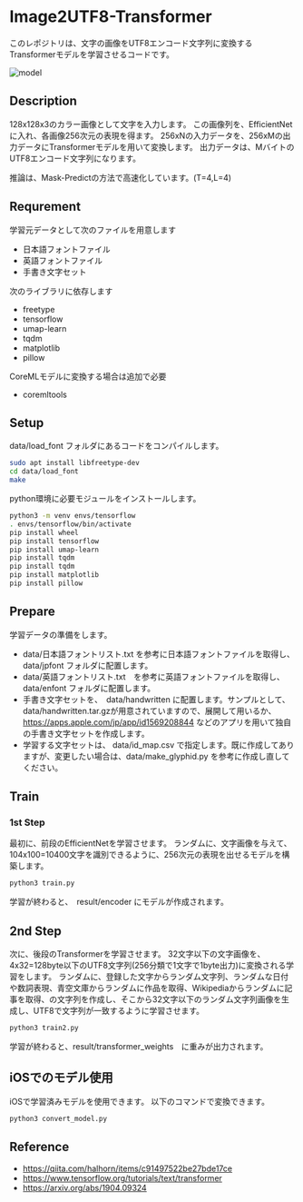 # Image2UTF8-Transformer
このレポジトリは、文字の画像をUTF8エンコード文字列に変換するTransformerモデルを学習させるコードです。

![model](https://user-images.githubusercontent.com/4783887/123975754-8ddb2c00-d9f8-11eb-8e4d-159c669c81d2.png)

## Description
128x128x3のカラー画像として文字を入力します。
この画像列を、EfficientNetに入れ、各画像256次元の表現を得ます。
256xNの入力データを、256xMの出力データにTransformerモデルを用いて変換します。
出力データは、MバイトのUTF8エンコード文字列になります。

推論は、Mask-Predictの方法で高速化しています。(T=4,L=4)

## Requrement
学習元データとして次のファイルを用意します
+ 日本語フォントファイル
+ 英語フォントファイル
+ 手書き文字セット

次のライブラリに依存します
- freetype
- tensorflow
- umap-learn
- tqdm
- matplotlib
- pillow

CoreMLモデルに変換する場合は追加で必要
- coremltools

## Setup
data/load_font フォルダにあるコードをコンパイルします。
``` bash
sudo apt install libfreetype-dev
cd data/load_font
make
```

python環境に必要モジュールをインストールします。
``` bash
python3 -m venv envs/tensorflow
. envs/tensorflow/bin/activate
pip install wheel
pip install tensorflow
pip install umap-learn
pip install tqdm
pip install tqdm
pip install matplotlib
pip install pillow
```

## Prepare
学習データの準備をします。
- data/日本語フォントリスト.txt を参考に日本語フォントファイルを取得し、 data/jpfont フォルダに配置します。
- data/英語フォントリスト.txt　を参考に英語フォントファイルを取得し、 data/enfont フォルダに配置します。
- 手書き文字セットを、　data/handwritten に配置します。サンプルとして、 data/handwritten.tar.gzが用意されていますので、展開して用いるか、 https://apps.apple.com/jp/app/id1569208844 などのアプリを用いて独自の手書き文字セットを作成します。
- 学習する文字セットは、 data/id_map.csv で指定します。既に作成してありますが、変更したい場合は、data/make_glyphid.py を参考に作成し直してください。

## Train
### 1st Step
最初に、前段のEfficientNetを学習させます。
ランダムに、文字画像を与えて、104x100=10400文字を識別できるように、256次元の表現を出せるモデルを構築します。

``` bash
python3 train.py
```

学習が終わると、　result/encoder にモデルが作成されます。

## 2nd Step
次に、後段のTransformerを学習させます。
32文字以下の文字画像を、4x32=128byte以下のUTF8文字列(256分類で1文字で1byte出力)に変換される学習をします。
ランダムに、登録した文字からランダム文字列、ランダムな日付や数詞表現、青空文庫からランダムに作品を取得、Wikipediaからランダムに記事を取得、の文字列を作成し、そこから32文字以下のランダム文字列画像を生成し、UTF8で文字列が一致するように学習させます。

``` bash
python3 train2.py
```

学習が終わると、result/transformer_weights　に重みが出力されます。

## iOSでのモデル使用
iOSで学習済みモデルを使用できます。
以下のコマンドで変換できます。

``` bash
python3 convert_model.py
```

## Reference
- https://qiita.com/halhorn/items/c91497522be27bde17ce
- https://www.tensorflow.org/tutorials/text/transformer
- https://arxiv.org/abs/1904.09324



